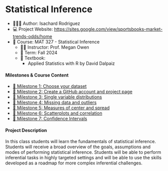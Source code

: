 Statistical Inference
================
-   👨🏻‍💻 Author: Isachard Rodriguez
-   💻 Project Website: https://sites.google.com/view/sportsbooks-market-trends-odds/home
-   📖 Course: MAT 327 - Statistical Inference 
    - 🧑‍🏫 Instructor: Prof. Megan Owen
    - 🚦 Term: Fall 2024
    - 📖 Textbook:
        - Applied Statistics with R by David Dalpaiz

#### Milestones & Course Content

-   [📆 Milestone 1: Choose your dataset](./Milestone%201)
-   [📆 Milestone 2: Create a GitHub account and project page](./Milestone%202)
-   [📆 Milestone 3: Single variable distributions](./Milestone%203)
-   [📆 Milestone 4: Missing data and outliers](./Milestone%204)
-   [📆 Milestone 5: Measures of center and spread](./Milestone%205)
-   [📆 Milestone 6: Scatterplots and correlation](./Milestone%206)
-   [📆 Milestone 7: Confidence Intervals](./Milestone%207)


#### Project Description

In this class students will learn the fundamentals of statistical
inference. Students will receive a broad overview of the goals,
assumptions and modes of performing statistical inference. Students will
be able to perform inferential tasks in highly targeted settings and
will be able to use the skills developed as a roadmap for more complex
inferential challenges.



